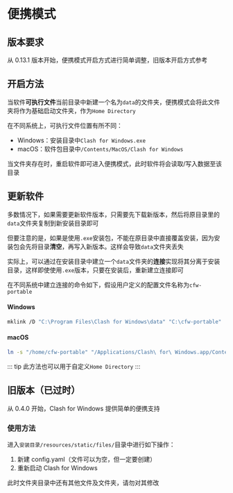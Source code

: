 # 便携模式

## 版本要求

从 0.13.1 版本开始，便携模式开启方式进行简单调整，旧版本开启方式参考

## 开启方法

当软件**可执行文件**当前目录中新建一个名为`data`的文件夹，便携模式会将此文件夹将作为基础启动文件夹，作为`Home Directory`

在不同系统上，可执行文件位置有所不同：

- Windows：安装目录中`Clash for Windows.exe`
- macOS：软件包目录中`/Contents/MacOS/Clash for Windows`

当文件夹存在时，重启软件即可进入便携模式，此时软件将会读取/写入数据至该目录

## 更新软件

多数情况下，如果需要更新软件版本，只需要先下载新版本，然后将原目录里的`data`文件夹复制到新安装目录即可

但要注意的是，如果是使用`.exe`安装包，不能在原目录中直接覆盖安装，因为安装包会先将目录**清空**，再写入新版本。这样会导致`data`文件夹丢失

实际上，可以通过在安装目录中建立一个`data`文件夹的**连接**实现将其分离于安装目录，这样即使使用`.exe`版本，只要在安装后，重新建立连接即可

在不同系统中建立连接的命令如下，假设用户定义的配置文件名称为`cfw-portable`

#### Windows

```sh
mklink /D "C:\Program Files\Clash for Windows\data" "C:\cfw-portable"
```

#### macOS

```sh
ln -s "/home/cfw-portable" "/Applications/Clash\ for\ Windows.app/Contents/MacOS/data"
```

::: tip
此方法也可以用于自定义`Home Directory`
:::

<outdated since="0.4.0">

## 旧版本（已过时）

从 0.4.0 开始，Clash for Windows 提供简单的便携支持

### 使用方法

进入`安装目录/resources/static/files/`目录中进行如下操作：

1. 新建 config.yaml（文件可以为空，但一定要创建）
2. 重新启动 Clash for Windows

此时文件夹目录中还有其他文件及文件夹，请勿对其修改

</outdated>
